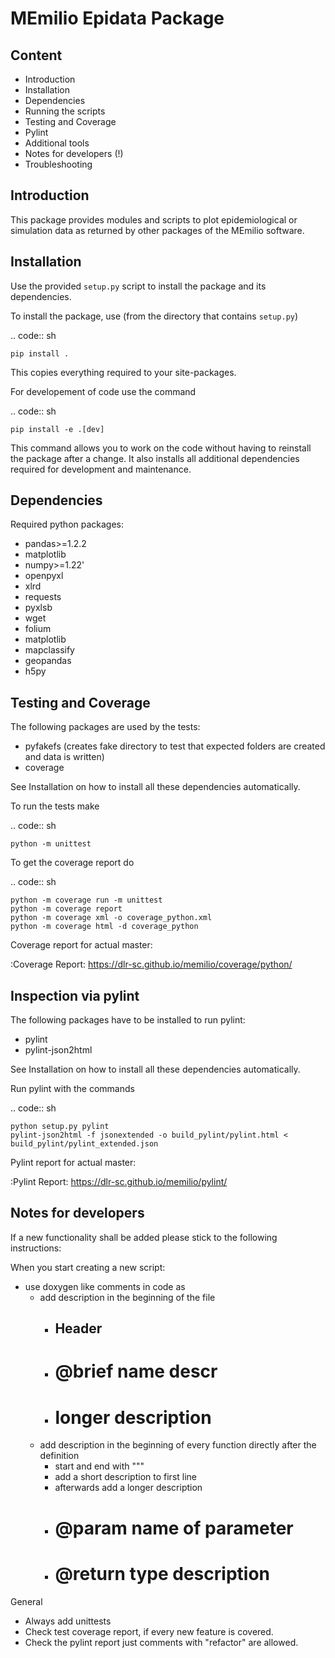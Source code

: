 MEmilio Epidata Package
=======================

Content
-------

- Introduction
- Installation
- Dependencies
- Running the scripts
- Testing and Coverage
- Pylint
- Additional tools
- Notes for developers (!)
- Troubleshooting

Introduction
------------

This package provides modules and scripts to plot epidemiological or simulation data as returned
by other packages of the MEmilio software.

Installation
------------

Use the provided ``setup.py`` script to install the package and its dependencies.

To install the package, use (from the directory that contains ``setup.py``)

.. code:: sh

    pip install .

This copies everything required to your site-packages.

For developement of code use the command 

.. code:: sh

    pip install -e .[dev]

This command allows you to work on the code without having to reinstall the package after a change. It also installs all additional dependencies required for development and maintenance.

Dependencies
------------

Required python packages:

- pandas>=1.2.2
- matplotlib
- numpy>=1.22'
- openpyxl
- xlrd
- requests
- pyxlsb
- wget
- folium
- matplotlib
- mapclassify
- geopandas
- h5py

Testing and Coverage
--------------------

The following packages are used by the tests:

- pyfakefs (creates fake directory to test that expected folders are created and data is written)
- coverage

See Installation on how to install all these dependencies automatically.

To run the tests make 

.. code:: sh

    python -m unittest

To get the coverage report do

.. code:: sh

    python -m coverage run -m unittest
    python -m coverage report
    python -m coverage xml -o coverage_python.xml
    python -m coverage html -d coverage_python

Coverage report for actual master:

:Coverage Report: https://dlr-sc.github.io/memilio/coverage/python/

Inspection via pylint
---------------------
The following packages have to be installed to run pylint:

* pylint
* pylint-json2html

See Installation on how to install all these dependencies automatically.

Run pylint with the commands

.. code:: sh

    python setup.py pylint
    pylint-json2html -f jsonextended -o build_pylint/pylint.html < build_pylint/pylint_extended.json

Pylint report for actual master:

:Pylint Report: https://dlr-sc.github.io/memilio/pylint/

Notes for developers
--------------------

If a new functionality shall be added please stick to the following instructions:

When you start creating a new script:

- use doxygen like comments in code as
    - add description in the beginning of the file
        - ## Header
        - # @brief name descr
        - # longer description
    - add description in the beginning of every function directly after the definition
        - start and end with """
        - add a short description to first line
        - afterwards add a longer description
        - # @param name of parameter
        - # @return type description

General
- Always add unittests
- Check test coverage report, if every new feature is covered.
- Check the pylint report just comments with "refactor" are allowed.